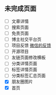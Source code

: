 ## 未完成页面
- [ ] 文章详情 
- [ ] 搜索页面
- [ ] 免责页面
- [ ] 博主社交平台页
- [ ] 项目反馈 [微信的反馈](https://mp.weixin.qq.com/wxawap/wapreportwxadevlog?action=complain_feedback&appid=wxbddc360a262ff7b5&embeddedappid=&hostappid=&pageid=pages%2Findex%2Findex.html%3F&from=3&version_type=1&version_code=0&screenshot_localId=weixin%3A%2F%2Fresourceid%2Fda56b19d42698f06bd1589dbe0fa55dc&sessionid=hash=1532625981&ts=1705301577209&host=&version=671100216&device=2&business_appid=&msgid=&public_lib_version=1141&public_lib_version_str=3.3.1&template_id=#wechat_redirect)
- [ ] 开源项目
- [ ] 友链页面修改横板
- [ ] 分类详情页面
- [ ] 标签详情页面
- [ ] 分类标签汇总页面
- [x] 朋友圈图片
- [x] 首页